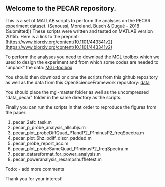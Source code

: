## Welcome to the PECAR repository.

This is a set of MATLAB scripts to perform the analyses on the PECAR experiment dataset. (Senoussi, Moreland, Busch & Dugué - 2018 (Submitted))
These scripts were written and tested on MATLAB version 2015b.
Here is a link to the preprint: [https://www.biorxiv.org/content/10.1101/443341v2](https://www.biorxiv.org/content/10.1101/443341v2)

To perform the analyses you need to download the MGL toolbox which we used to design the experiment and from which some codes are needed to "unpack" the data:
[MGL-toolbox](http://gru.stanford.edu/doku.php/mgl/download)

You should then download or clone the scripts from this github repository as well as the data from this OpenScienceFramework repository: [data](https://osf.io/2d9sc/?view_only=6ef3f85d9f944d27b23fc7af5a26f087)

You should place the mgl-master folder as well as the uncompressed "data_pecar" folder in the same directory as the scripts.

Finally you can run the scripts in that order to reproduce the figures from the paper:
1) pecar_2afc_task.m
2) pecar_p_probe_analysis_allsubjs.m
3) pecar_plot_probeDiffQuad_P1andP2_P1minusP2_freqSpectra.m
4) pecar_plot_6hz_pdiff_discr_padded.m
5) pecar_probe_report_acc.m
6) pecar_plot_probeSameQuad_P1minusP2_freqSpectra.m
7) pecar_datareformat_for_power_analysis.m
8) pecar_poweranalysis_resampshuffletest.m

Todo:
	- add more comments

Thank you for your interest!
